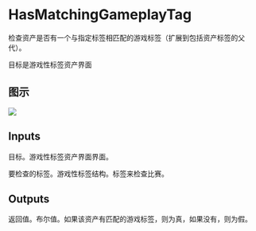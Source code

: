 # HasMatchingGameplayTag

检查资产是否有一个与指定标签相匹配的游戏标签（扩展到包括资产标签的父代）。

目标是游戏性标签资产界面

## 图示

![]($-20221218-19093634.png)

## Inputs

目标。游戏性标签资产界面界面。

要检查的标签。游戏性标签结构。标签来检查比赛。  

## Outputs

返回值。布尔值。如果该资产有匹配的游戏标签，则为真，如果没有，则为假。
